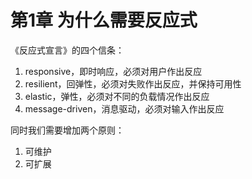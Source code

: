 # 第1章 为什么需要反应式

《反应式宣言》的四个信条：

1. responsive，即时响应，必须对用户作出反应
2. resilient，回弹性，必须对失败作出反应，并保持可用性
3. elastic，弹性，必须对不同的负载情况作出反应
4. message-driven，消息驱动，必须对输入作出反应

同时我们需要增加两个原则：

1. 可维护
2. 可扩展

 